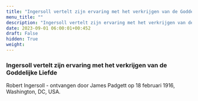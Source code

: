 ```yaml
---
title: "Ingersoll vertelt zijn ervaring met het verkrijgen van de Goddelijke Liefde"
menu_title: ""
description: "Ingersoll vertelt zijn ervaring met het verkrijgen van de Goddelijke Liefde"
date: 2023-09-01 06:00:01+00:452
draft: False
hidden: True
weight:
---
```

### Ingersoll vertelt zijn ervaring met het verkrijgen van de Goddelijke Liefde

Robert Ingersoll - ontvangen door James Padgett op 18 februari 1916, Washington, DC, USA.
